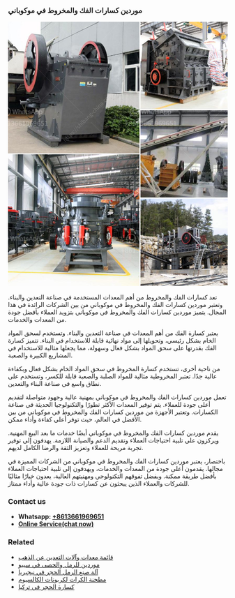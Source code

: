 <h3>موردين كسارات الفك والمخروط في موكوباني</h3><img src='1701854371.jpg' alt=''><p>تعد كسارات الفك والمخروط من أهم المعدات المستخدمة في صناعة التعدين والبناء. وتعتبر موردين كسارات الفك والمخروط في موكوباني من بين الشركات الرائدة في هذا المجال. يتميز موردين كسارات الفك والمخروط في موكوباني بتزويد العملاء بأفضل جودة من المعدات والخدمات.</p><p>يعتبر كسارة الفك من أهم المعدات في صناعة التعدين والبناء. وتستخدم لسحق المواد الخام بشكل رئيسي، وتحويلها إلى مواد نهائية قابلة للاستخدام في البناء. تتميز كسارة الفك بقدرتها على سحق المواد بشكل فعال وسهولة، مما يجعلها مثالية للاستخدام في المشاريع الكبيرة والصعبة.</p><p>من ناحية أخرى، تستخدم كسارة المخروط في سحق المواد الخام بشكل فعال وبكفاءة عالية جدًا. تعتبر المخروطية مثالية للمواد الصلبة والصعبة قابلة للكسر، وتستخدم على نطاق واسع في صناعة البناء والتعدين.</p><p>تعمل موردين كسارات الفك والمخروط في موكوباني بمهنية عالية وجهود متواصلة لتقديم أعلى جودة للعملاء. يتم توفير المعدات الأكثر تطورًا والتكنولوجيا الحديثة في صناعة الكسارات. وتعتبر الأجهزة من موردين كسارات الفك والمخروط في موكوباني من بين الأفضل في العالم، حيث توفر أعلى كفاءة وأداء ممكن.</p><p>يقدم موردين كسارات الفك والمخروط في موكوباني أيضًا خدمات ما بعد البيع المهنية. ويركزون على تلبية احتياجات العملاء وتقديم الدعم والصيانة اللازمة. يهدفون إلى توفير تجربة مريحة للعملاء وتعزيز الثقة والرضا الكامل لديهم.</p><p>باختصار، يعتبر موردين كسارات الفك والمخروط في موكوباني من الشركات المميزة في مجالها. يقدمون أعلى جودة من المعدات والخدمات، ويهدفون إلى تلبية احتياجات العملاء بأفضل طريقة ممكنة. وبفضل تفوقهم التكنولوجي ومهنيتهم العالية، يعدون خيارًا مثاليًا للشركات والعملاء الذين يبحثون عن كسارات ذات جودة عالية وأداء ممتاز.</p><h3>Contact us</h3><ul><li><strong>Whatsapp:&nbsp;<a href="https://wa.me/8613661969651">+8613661969651</a></strong></li><li><a href="https://swt.shibang-china.com/?git&amp;zhl&amp;موردين كسارات الفك والمخروط في موكوباني"><strong>Online Service(chat now)</strong></a></li></ul><h3>Related</h3><ul><li><a href='قائمة معدات وآلات التعدين عن الذهب.md'>قائمة معدات وآلات التعدين عن الذهب</a></li><li><a href='موردين للرمل والحصى في سيبو.md'>موردين للرمل والحصى في سيبو</a></li><li><a href='آلة صنع الرمل الحجر في نيجيريا.md'>آلة صنع الرمل الحجر في نيجيريا</a></li><li><a href='مطحنة الكرات لكربونات الكالسيوم.md'>مطحنة الكرات لكربونات الكالسيوم</a></li><li><a href='كسارة الحجر في تركيا.md'>كسارة الحجر في تركيا</a></li></ul>